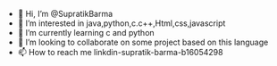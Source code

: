 - 👋 Hi, I’m @SupratikBarma
- 👀 I’m interested in java,python,c.c++,Html,css,javascript
- 🌱 I’m currently learning c and python
- 💞️ I’m looking to collaborate on some project based on this language
- 📫 How to reach me linkdin-supratik-barma-b16054298

<!---
SupratikBarma/SupratikBarma is a ✨ special ✨ repository because its `README.md` (this file) appears on your GitHub profile.
You can click the Preview link to take a look at your changes.
--->
